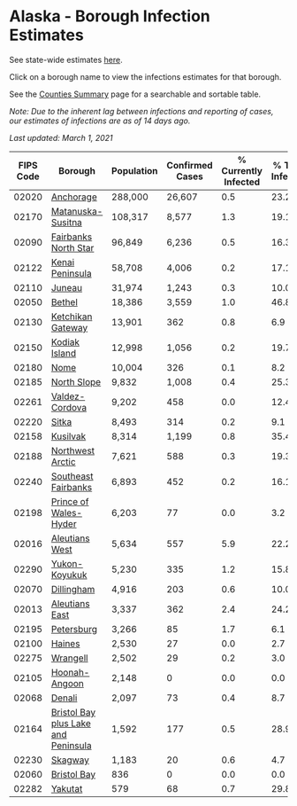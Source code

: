 # Alaska - Borough Infection Estimates

See state-wide estimates [here](/infections/us-ak).

Click on a borough name to view the infections estimates for that borough.

See the [Counties Summary](/infections/summary-counties) page for a searchable and sortable table.

*Note: Due to the inherent lag between infections and reporting of cases, our estimates of infections are as of 14 days ago.*

*Last updated: March 1, 2021*

|   FIPS Code |                                                                    Borough |   Population |   Confirmed Cases |   % Currently Infected |   % Total Infected |
|-------------|----------------------------------------------------------------------------|--------------|-------------------|------------------------|--------------------|
|       02020 |                                                     [Anchorage](anchorage) |      288,000 |            26,607 |                    0.5 |               23.2 |
|       02170 |                                     [Matanuska-Susitna](matanuska-susitna) |      108,317 |             8,577 |                    1.3 |               19.1 |
|       02090 |                               [Fairbanks North Star](fairbanks-north-star) |       96,849 |             6,236 |                    0.5 |               16.3 |
|       02122 |                                         [Kenai Peninsula](kenai-peninsula) |       58,708 |             4,006 |                    0.2 |               17.1 |
|       02110 |                                                           [Juneau](juneau) |       31,974 |             1,243 |                    0.3 |               10.0 |
|       02050 |                                                           [Bethel](bethel) |       18,386 |             3,559 |                    1.0 |               46.8 |
|       02130 |                                     [Ketchikan Gateway](ketchikan-gateway) |       13,901 |               362 |                    0.8 |                6.9 |
|       02150 |                                             [Kodiak Island](kodiak-island) |       12,998 |             1,056 |                    0.2 |               19.7 |
|       02180 |                                                               [Nome](nome) |       10,004 |               326 |                    0.1 |                8.2 |
|       02185 |                                                 [North Slope](north-slope) |        9,832 |             1,008 |                    0.4 |               25.3 |
|       02261 |                                           [Valdez-Cordova](valdez-cordova) |        9,202 |               458 |                    0.0 |               12.4 |
|       02220 |                                                             [Sitka](sitka) |        8,493 |               314 |                    0.2 |                9.1 |
|       02158 |                                                       [Kusilvak](kusilvak) |        8,314 |             1,199 |                    0.8 |               35.4 |
|       02188 |                                       [Northwest Arctic](northwest-arctic) |        7,621 |               588 |                    0.3 |               19.3 |
|       02240 |                                 [Southeast Fairbanks](southeast-fairbanks) |        6,893 |               452 |                    0.2 |               16.1 |
|       02198 |                             [Prince of Wales-Hyder](prince-of-wales-hyder) |        6,203 |                77 |                    0.0 |                3.2 |
|       02016 |                                           [Aleutians West](aleutians-west) |        5,634 |               557 |                    5.9 |               22.2 |
|       02290 |                                             [Yukon-Koyukuk](yukon-koyukuk) |        5,230 |               335 |                    1.2 |               15.8 |
|       02070 |                                                   [Dillingham](dillingham) |        4,916 |               203 |                    0.6 |               10.0 |
|       02013 |                                           [Aleutians East](aleutians-east) |        3,337 |               362 |                    2.4 |               24.2 |
|       02195 |                                                   [Petersburg](petersburg) |        3,266 |                85 |                    1.7 |                6.1 |
|       02100 |                                                           [Haines](haines) |        2,530 |                27 |                    0.0 |                2.7 |
|       02275 |                                                       [Wrangell](wrangell) |        2,502 |                29 |                    0.2 |                3.0 |
|       02105 |                                             [Hoonah-Angoon](hoonah-angoon) |        2,148 |                 0 |                    0.0 |                0.0 |
|       02068 |                                                           [Denali](denali) |        2,097 |                73 |                    0.4 |                8.7 |
|       02164 | [Bristol Bay plus Lake and Peninsula](bristol-bay-plus-lake-and-peninsula) |        1,592 |               177 |                    0.5 |               28.9 |
|       02230 |                                                         [Skagway](skagway) |        1,183 |                20 |                    0.6 |                4.7 |
|       02060 |                                                 [Bristol Bay](bristol-bay) |          836 |                 0 |                    0.0 |                0.0 |
|       02282 |                                                         [Yakutat](yakutat) |          579 |                68 |                    0.7 |               29.8 |